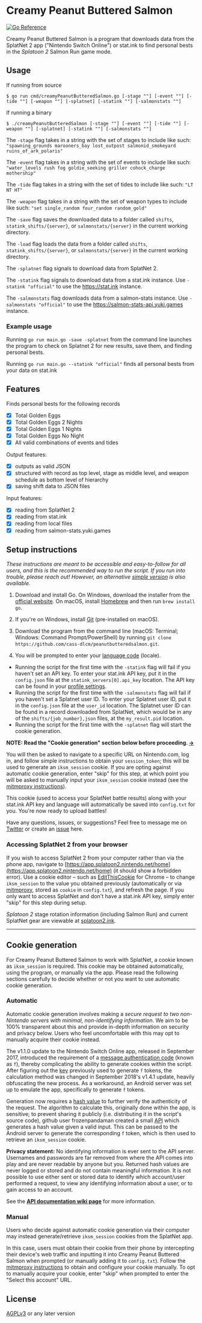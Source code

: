 Creamy Peanut Buttered Salmon
================

[![Go Reference](https://pkg.go.dev/badge/github.com/cass-dlcm/creamypeanutbutteredsalmon.svg)](https://pkg.go.dev/github.com/cass-dlcm/peanutbutteredsalmon)

Creamy Peanut Buttered Salmon is a program that downloads data from the SplatNet 2 app ("Nintendo Switch Online") or stat.ink to find personal bests in the *Splatoon 2* Salmon Run game mode.

## Usage

If running from source

```Shell
$ go run cmd/creamyPeanutButteredSalmon.go [-stage ""] [-event ""] [-tide ""] [-weapon ""] [-splatnet] [-statink ""] [-salmonstats ""]
```

If running a binary

```Shell
$ ./creamyPeanutButteredSalmon [-stage ""] [-event ""] [-tide ""] [-weapon ""] [-splatnet] [-statink ""] [-salmonstats ""]
```

The `-stage` flag takes in a string with the set of stages to include like such: `"spawning_grounds marooners_bay lost_outpost salmonid_smokeyard ruins_of_ark_polaris"`

The `-event` flag takes in a string with the set of events to include like such: `"water_levels rush fog goldie_seeking griller cohock_charge mothership"`

The `-tide` flag takes in a string with the set of tides to include like such: `"LT NT HT"`

The `-weapon` flag takes in a string with the set of weapon types to include like such: `"set single_random four_random random_gold"`

The `-save` flag saves the downloaded data to a folder called `shifts`, `statink_shifts/{server}`, or `salmonstats/{server}` in the current working directory.

The `-load` flag loads the data from a folder called `shifts`, `statink_shifts/{server}`, or `salmonstats/{server}` in the current working directory.

The `-splatnet` flag signals to download data from SplatNet 2.

The `-statink` flag signals to download data from a stat.ink instance. Use `-statink "official"` to use the https://stat.ink instance.

The `-salmonstats` flag downloads data from a salmon-stats instance. Use `-salmonstats "official"` to use the https://salmon-stats-api.yuki.games instance.

### Example usage

Running `go run main.go -save -splatnet` from the command line launches the program to check on Splatnet 2 for new results, save them, and finding personal bests.

Running `go run main.go --statink "official"` finds all personal bests from your data on stat.ink

## Features

Finds personal bests for the following records

- [x] Total Golden Eggs
- [x] Total Golden Eggs 2 Nights
- [x] Total Golden Eggs 1 Nights
- [x] Total Golden Eggs No Night
- [x] All valid combinations of events and tides

Output features:

- [x] outputs as valid JSON
- [x] structured with record as top level, stage as middle level, and weapon schedule as bottom level of hierarchy
- [x] saving shift data to JSON files

Input features:
- [x] reading from SplatNet 2
- [x] reading from stat.ink
- [x] reading from local files
- [x] reading from salmon-stats.yuki.games

## Setup instructions

*These instructions are meant to be accessible and easy-to-follow for all users, and this is the recommended way to run the script. If you run into trouble, please reach out! However, an alternative [simple version](https://github.com/cass-dlcm/creamypeanutbutteredsalmon/wiki/simple-setup-instructions) is also available.*

1. Download and install Go. On Windows, download the installer from the [official website](https://www.golang.org/dl/). On macOS, install [Homebrew](https://brew.sh/) and then run `brew install go`.

2. If you're on Windows, install [Git](https://git-scm.com/download) (pre-installed on macOS).

3. Download the program from the command line (macOS: Terminal; Windows: Command Prompt/PowerShell) by running `git clone https://github.com/cass-dlcm/peanutbutteredsalmon.git`.

4. You will be prompted to enter your [language code](https://github.com/frozenpandaman/splatnet2statink/wiki/languages) (locale).

* Running the script for the first time with the `-statink` flag will fail if you haven't set an API key. To enter your stat.ink API key, put it in the `config.json` file at the `statink_servers[0].api_key` location. The API key can be found in your [profile settings](https://stat.ink/profile).
* Running the script for the first time with the `-salmonstats` flag will fail if you haven't set a Splatnet user ID. To enter your Splatnet user ID, put it in the `config.json` file at the `user_id` location. The Splatnet user ID can be found in a record downloaded from SplatNet, which would be in any of the `shifts/{job_number},json` files, at the `my_result.pid` location.
* Running the script for the first time with the `-splatnet` flag will start the cookie generation.

**NOTE: Read the "Cookie generation" section below before proceeding. [→](#cookie-generation)**

You will then be asked to navigate to a specific URL on Nintendo.com, log in, and follow simple instructions to obtain your `session_token`; this will be used to generate an `iksm_session` cookie. If you are opting against automatic cookie generation, enter "skip" for this step, at which point you will be asked to manually input your `iksm_session` cookie instead (see the [mitmproxy instructions](https://github.com/frozenpandaman/splatnet2statink/wiki/mitmproxy-instructions)).

This cookie (used to access your SplatNet battle results) along with your stat.ink API key and language will automatically be saved into `config.txt` for you. You're now ready to upload battles!

Have any questions, issues, or suggestions? Feel free to message me on [Twitter](https://twitter.com/cass-dlcm) or create an [issue](https://github.com/cass-dlcm/creamypeanutbutteredsalmon/issues) here.

### Accessing SplatNet 2 from your browser

If you wish to access SplatNet 2 from your computer rather than via the phone app, navigate to [https://app.splatoon2.nintendo.net/home](https://app.splatoon2.nintendo.net/home) (it should show a forbidden error). Use a cookie editor – such as [EditThisCookie](https://chrome.google.com/webstore/detail/editthiscookie/fngmhnnpilhplaeedifhccceomclgfbg?hl=en) for Chrome – to change `iksm_session` to the value you obtained previously (automatically or via [mitmproxy](https://github.com/frozenpandaman/splatnet2statink/wiki/mitmproxy-instructions), stored as  `cookie` in `config.txt`), and refresh the page. If you only want to access SplatNet and don't have a stat.ink API key, simply enter "skip" for this step during setup.

*Splatoon 2* stage rotation information (including Salmon Run) and current SplatNet gear are viewable at [splatoon2.ink](https://splatoon2.ink/).

---

## Cookie generation

For Creamy Peanut Buttered Salmon to work with SplatNet, a cookie known as `iksm_session` is required. This cookie may be obtained automatically, using the program, or manually via the app. Please read the following sections carefully to decide whether or not you want to use automatic cookie generation.

### Automatic

Automatic cookie generation involves making a *secure request to two non-Nintendo servers with minimal, non-identifying information*. We aim to be 100% transparent about this and provide in-depth information on security and privacy below. Users who feel uncomfortable with this may opt to manually acquire their cookie instead.

The v1.1.0 update to the Nintendo Switch Online app, released in September 2017, introduced the requirement of a [message authentication code](https://en.wikipedia.org/wiki/Message_authentication_code) (known as `f`), thereby complicating the ability to generate cookies within the script. After figuring out the [key](https://en.wikipedia.org/wiki/Key_\(cryptography\)) previously used to generate `f` tokens, the calculation method was changed in September 2018's v1.4.1 update, heavily obfuscating the new process. As a workaround, an Android server was set up to emulate the app, specifically to generate `f` tokens.

Generation now requires a [hash value](https://en.wikipedia.org/wiki/Hash_function) to further verify the authenticity of the request. The algorithm to calculate this, originally done within the app, is sensitive; to prevent sharing it publicly (i.e. distributing it in the script's source code), github user frozenpandaman created a small [API](https://en.wikipedia.org/wiki/Application_programming_interface) which generates a hash value given a valid input. This can be passed to the Android server to generate the corresponding `f` token, which is then used to retrieve an `iksm_session` cookie.

**Privacy statement:** No identifying information is ever sent to the API server. Usernames and passwords are far removed from where the API comes into play and are never readable by anyone but you. Returned hash values are never logged or stored and do not contain meaningful information. It is not possible to use either sent or stored data to identify which account/user performed a request, to view any identifying information about a user, or to gain access to an account.

See the **[API documentation wiki page](https://github.com/frozenpandaman/splatnet2statink/wiki/api-docs)** for more information.

### Manual

Users who decide against automatic cookie generation via their computer may instead generate/retrieve `iksm_session` cookies from the SplatNet app.

In this case, users must obtain their cookie from their phone by intercepting their device's web traffic and inputting it into Creamy Peanut Buttered Salmon when prompted (or manually adding it to `config.txt`). Follow the [mitmproxy instructions](https://github.com/frozenpandaman/splatnet2statink/wiki/mitmproxy-instructions) to obtain and configure your cookie manually. To opt to manually acquire your cookie, enter "skip" when prompted to enter the "Select this account" URL.

## License

[AGPLv3](https://www.gnu.org/licenses/agpl-3.0.html) or any later version
